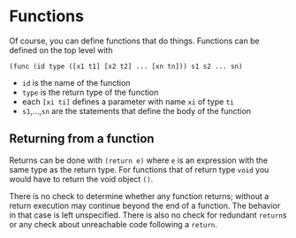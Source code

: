 # Functions

Of course, you can define functions that do things. Functions can be defined on
the top level with

```
(func (id type ([x1 t1] [x2 t2] ... [xn tn])) s1 s2 ... sn)
```
* `id` is the name of the function
* `type` is the return type of the function
* each `[xi ti]` defines a parameter with name `xi` of type `ti`
* `s1`,...,`sn` are the statements that define the body of the function

## Returning from a function

Returns can be done with `(return e)` where `e` is an expression with the same
type as the return type. For functions that of return type `void` you would
have to return the void object `()`.

There is no check to determine whether any function returns; without a return
execution may continue beyond the end of a function. The behavior in that case
is left unspecified. There is also no check for redundant `return`s or any
check about unreachable code following a `return`.
